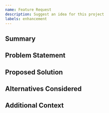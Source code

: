 ```yaml
---
name: Feature Request
description: Suggest an idea for this project
labels: enhancement
---
```


## Summary

<!-- A clear and concise description of the feature or enhancement. -->

## Problem Statement

<!-- What problem are you trying to solve? -->

## Proposed Solution

<!-- Describe the solution you'd like. -->

## Alternatives Considered

<!-- Have you considered any alternative solutions or features? -->

## Additional Context

<!-- Add any other context or screenshots about the feature request here. -->
